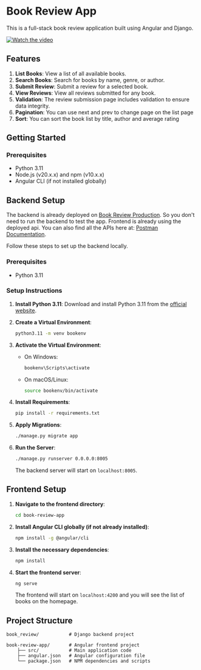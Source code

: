 # Book Review App

This is a full-stack book review application built using Angular and Django.

[![Watch the video](https://img.youtube.com/vi/3a9y276gNqM/0.jpg)](https://youtu.be/3a9y276gNqM)


## Features

1. **List Books**: View a list of all available books.
2. **Search Books**: Search for books by name, genre, or author.
3. **Submit Review**: Submit a review for a selected book.
4. **View Reviews**: View all reviews submitted for any book.
5. **Validation**: The review submission page includes validation to ensure data integrity.
6. **Pagination**: You can use next and prev to change page on the list page
7. **Sort**: You can sort the book list by title, author and average rating

## Getting Started

### Prerequisites

- Python 3.11
- Node.js (v20.x.x) and npm (v10.x.x)
- Angular CLI (if not installed globally)

## Backend Setup
The backend is already deployed on [Book Review Production](https://book-review-production.up.railway.app).
So you don't need to run the backend to test the app. Frontend is already using the deployed api.
You can also find all the APIs here at: [Postman Documentation](https://documenter.getpostman.com/view/9972670/2sA3XWdekH#d496b20a-ef50-4acb-be81-18aedc9fe024).


Follow these steps to set up the backend locally.

### Prerequisites

- Python 3.11

### Setup Instructions

1. **Install Python 3.11**:
    Download and install Python 3.11 from the [official website](https://www.python.org/downloads/).

2. **Create a Virtual Environment**:
    ```sh
    python3.11 -m venv bookenv
    ```

3. **Activate the Virtual Environment**:
    - On Windows:
        ```sh
        bookenv\Scripts\activate
        ```
    - On macOS/Linux:
        ```sh
        source bookenv/bin/activate
        ```

4. **Install Requirements**:
    ```sh
    pip install -r requirements.txt
    ```

5. **Apply Migrations**:
    ```sh
    ./manage.py migrate app
    ```

6. **Run the Server**:
    ```sh
    ./manage.py runserver 0.0.0.0:8005
    ```

    The backend server will start on `localhost:8005`.

## Frontend Setup

1. **Navigate to the frontend directory**:
    ```sh
    cd book-review-app
    ```

2. **Install Angular CLI globally (if not already installed)**:
    ```sh
    npm install -g @angular/cli
    ```

3. **Install the necessary dependencies**:
    ```sh
    npm install
    ```

4. **Start the frontend server**:
    ```sh
    ng serve
    ```

    The frontend will start on `localhost:4200` and you will see the list of books on the homepage.

## Project Structure

```
book_review/           # Django backend project

book-review-app/       # Angular frontend project
    ├── src/           # Main application code
    ├── angular.json   # Angular configuration file
    └── package.json   # NPM dependencies and scripts
```
